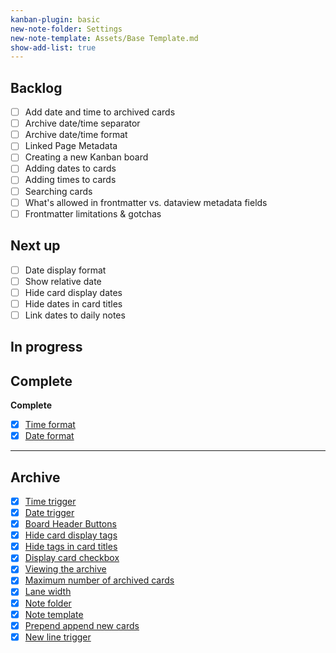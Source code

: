 ```yaml
---
kanban-plugin: basic
new-note-folder: Settings
new-note-template: Assets/Base Template.md
show-add-list: true
---
```


## Backlog

* [ ] Add date and time to archived cards
* [ ] Archive date/time separator
* [ ] Archive date/time format
* [ ] Linked Page Metadata
* [ ] Creating a new Kanban board
* [ ] Adding dates to cards
* [ ] Adding times to cards
* [ ] Searching cards
* [ ] What's allowed in frontmatter vs. dataview metadata fields
* [ ] Frontmatter limitations & gotchas

## Next up

* [ ] Date display format
* [ ] Show relative date
* [ ] Hide card display dates
* [ ] Hide dates in card titles
* [ ] Link dates to daily notes

## In progress

## Complete

**Complete**

* [x] [Time format](Settings/Time%20format.md)
* [x] [Date format](Settings/Date%20format.md)

---

## Archive

* [x] [Time trigger](Settings/Time%20trigger.md)
* [x] [Date trigger](Settings/Date%20trigger.md)
* [x] [Board Header Buttons](Settings/Board%20Header%20Buttons.md)
* [x] [Hide card display tags](Settings/Hide%20card%20display%20tags.md)
* [x] [Hide tags in card titles](Settings/Hide%20tags%20in%20card%20titles.md)
* [x] [Display card checkbox](Settings/Display%20card%20checkbox.md)
* [x] [Viewing the archive](How%20to/Viewing%20the%20archive.md)
* [x] [Maximum number of archived cards](Settings/Maximum%20number%20of%20archived%20cards.md)
* [x] [Lane width](Settings/Lane%20width.md)
* [x] [Note folder](Settings/Note%20folder.md)
* [x] [Note template](Settings/Note%20template.md)
* [x] [Prepend append new cards](Settings/Prepend%20append%20new%20cards.md)
* [x] [New line trigger](Settings/New%20line%20trigger.md)
